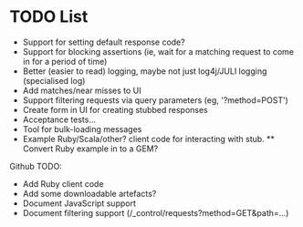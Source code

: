 # TODO List

 * Support for setting default response code?
 * Support for blocking assertions (ie, wait for a matching request to come in for a period of time)
 * Better (easier to read) logging, maybe not just log4j/JULI logging (specialised log)
 * Add matches/near misses to UI
 * Support filtering requests via query parameters (eg, '?method=POST')
 * Create form in UI for creating stubbed responses
 * Acceptance tests...
 * Tool for bulk-loading messages
 * Example Ruby/Scala/other? client code for interacting with stub.
   ** Convert Ruby example in to a GEM?
 
Github TODO:
 - Add Ruby client code
 - Add some downloadable artefacts?
 - Document JavaScript support
 - Document filtering support (/_control/requests?method=GET&path=...)

